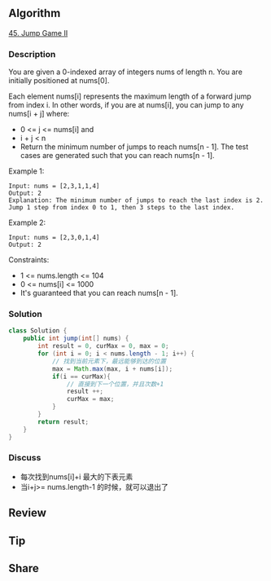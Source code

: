 ## Algorithm

[45. Jump Game II](https://leetcode.com/problems/jump-game-ii)

### Description

You are given a 0-indexed array of integers nums of length n. You are initially positioned at nums[0].

Each element nums[i] represents the maximum length of a forward jump from index i. In other words, if you are at nums[i], you can jump to any nums[i + j] where:

- 0 <= j <= nums[i] and
- i + j < n
- Return the minimum number of jumps to reach nums[n - 1]. The test cases are generated such that you can reach nums[n - 1].

Example 1:

```
Input: nums = [2,3,1,1,4]
Output: 2
Explanation: The minimum number of jumps to reach the last index is 2. Jump 1 step from index 0 to 1, then 3 steps to the last index.
```

Example 2:

```
Input: nums = [2,3,0,1,4]
Output: 2
```

Constraints:

- 1 <= nums.length <= 104
- 0 <= nums[i] <= 1000
- It's guaranteed that you can reach nums[n - 1].

### Solution

```java
class Solution {
    public int jump(int[] nums) {
        int result = 0, curMax = 0, max = 0;
        for (int i = 0; i < nums.length - 1; i++) {
            // 找到当前元素下，最远能够到达的位置 
            max = Math.max(max, i + nums[i]);
            if(i == curMax){
                // 直接到下一个位置，并且次数+1
                result ++;
                curMax = max;
            }
        }
        return result;
    }
}
```

### Discuss

- 每次找到nums[i]+i 最大的下表元素
- 当i+j>= nums.length-1 的时候，就可以退出了

## Review


## Tip


## Share
